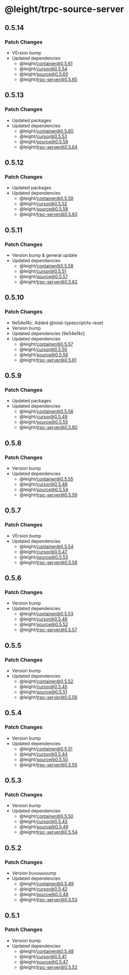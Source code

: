# @leight/trpc-source-server

## 0.5.14

### Patch Changes

- VErsion bump
- Updated dependencies
    - @leight/container@0.5.61
    - @leight/cursor@0.5.54
    - @leight/source@0.5.60
    - @leight/trpc-server@0.5.65

## 0.5.13

### Patch Changes

- Updated packages
- Updated dependencies
    - @leight/container@0.5.60
    - @leight/cursor@0.5.53
    - @leight/source@0.5.59
    - @leight/trpc-server@0.5.64

## 0.5.12

### Patch Changes

- Updated packages
- Updated dependencies
    - @leight/container@0.5.59
    - @leight/cursor@0.5.52
    - @leight/source@0.5.58
    - @leight/trpc-server@0.5.63

## 0.5.11

### Patch Changes

- Version bump & general update
- Updated dependencies
    - @leight/container@0.5.58
    - @leight/cursor@0.5.51
    - @leight/source@0.5.57
    - @leight/trpc-server@0.5.62

## 0.5.10

### Patch Changes

- 9e54ef4c: Added @total-typescript/ts-reset
- Version bump
- Updated dependencies [9e54ef4c]
- Updated dependencies
    - @leight/container@0.5.57
    - @leight/cursor@0.5.50
    - @leight/source@0.5.56
    - @leight/trpc-server@0.5.61

## 0.5.9

### Patch Changes

- Updated packages
- Updated dependencies
    - @leight/container@0.5.56
    - @leight/cursor@0.5.49
    - @leight/source@0.5.55
    - @leight/trpc-server@0.5.60

## 0.5.8

### Patch Changes

- Version bump
- Updated dependencies
    - @leight/container@0.5.55
    - @leight/cursor@0.5.48
    - @leight/source@0.5.54
    - @leight/trpc-server@0.5.59

## 0.5.7

### Patch Changes

- VErsion bump
- Updated dependencies
    - @leight/container@0.5.54
    - @leight/cursor@0.5.47
    - @leight/source@0.5.53
    - @leight/trpc-server@0.5.58

## 0.5.6

### Patch Changes

- Version bump
- Updated dependencies
    - @leight/container@0.5.53
    - @leight/cursor@0.5.46
    - @leight/source@0.5.52
    - @leight/trpc-server@0.5.57

## 0.5.5

### Patch Changes

- Version bump
- Updated dependencies
    - @leight/container@0.5.52
    - @leight/cursor@0.5.45
    - @leight/source@0.5.51
    - @leight/trpc-server@0.5.56

## 0.5.4

### Patch Changes

- Version bump
- Updated dependencies
    - @leight/container@0.5.51
    - @leight/cursor@0.5.44
    - @leight/source@0.5.50
    - @leight/trpc-server@0.5.55

## 0.5.3

### Patch Changes

- Version bump
- Updated dependencies
    - @leight/container@0.5.50
    - @leight/cursor@0.5.43
    - @leight/source@0.5.49
    - @leight/trpc-server@0.5.54

## 0.5.2

### Patch Changes

- Version buuuuuuump
- Updated dependencies
    - @leight/container@0.5.49
    - @leight/cursor@0.5.42
    - @leight/source@0.5.48
    - @leight/trpc-server@0.5.53

## 0.5.1

### Patch Changes

- Version bump
- Updated dependencies
    - @leight/container@0.5.48
    - @leight/cursor@0.5.41
    - @leight/source@0.5.47
    - @leight/trpc-server@0.5.52
